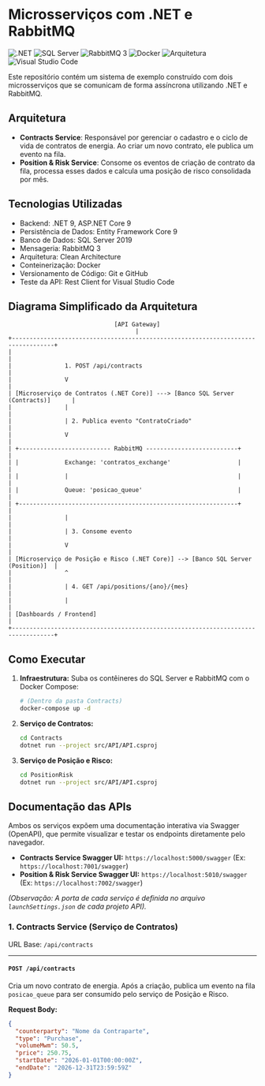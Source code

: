 # Microsserviços com .NET e RabbitMQ

![.NET](https://img.shields.io/badge/.NET-9-blueviolet)
![SQL Server](https://img.shields.io/badge/SQL-Server-2019-blue)
![RabbitMQ 3](https://img.shields.io/badge/RabbitMQ-3-orange)
![Docker](https://img.shields.io/badge/Docker-Ready-blue)
![Arquitetura](https://img.shields.io/badge/Arquitetura-Clean-green)
![Visual Studio Code](https://custom-icon-badges.demolab.com/badge/Visual%20Studio%20Code-0078d7.svg?logo=vsc&logoColor=white)

Este repositório contém um sistema de exemplo construído com dois microsserviços que se comunicam de forma assíncrona utilizando .NET e RabbitMQ.

## Arquitetura

- **Contracts Service**: Responsável por gerenciar o cadastro e o ciclo de vida de contratos de energia. Ao criar um novo contrato, ele publica um evento na fila.
- **Position & Risk Service**: Consome os eventos de criação de contrato da fila, processa esses dados e calcula uma posição de risco consolidada por mês.

## Tecnologias Utilizadas

- Backend: .NET 9, ASP.NET Core 9
- Persistência de Dados: Entity Framework Core 9
- Banco de Dados: SQL Server 2019
- Mensageria: RabbitMQ 3
- Arquitetura: Clean Architecture
- Conteinerização: Docker
- Versionamento de Código: Git e GitHub
- Teste da API: Rest Client for Visual Studio Code

## Diagrama Simplificado da Arquitetura

```
                              [API Gateway]
                                    |
+----------------------------------------------------------------------------------+
|                                                                                  |
|               1. POST /api/contracts                                             |
|               V                                                                  |
| [Microserviço de Contratos (.NET Core)] ---> [Banco SQL Server (Contracts)]      |
|               |                                                                  |
|               | 2. Publica evento "ContratoCriado"                               |
|               V                                                                  |
| +-------------------------- RabbitMQ --------------------------+                 |
| |             Exchange: 'contratos_exchange'                   |                 |
| |             |                                                |                 |
| |             Queue: 'posicao_queue'                           |                 |
| +--------------------------------------------------------------+                 |
|               |                                                                  |
|               | 3. Consome evento                                                |
|               V                                                                  |
| [Microserviço de Posição e Risco (.NET Core)] --> [Banco SQL Server (Position)]  |
|               ^                                                                  |
|               | 4. GET /api/positions/{ano}/{mes}                                |
|               |                                                                  |
| [Dashboards / Frontend]                                                          |
+----------------------------------------------------------------------------------+
```

## Como Executar

1.  **Infraestrutura:** Suba os contêineres do SQL Server e RabbitMQ com o Docker Compose:
    ```bash
    # (Dentro da pasta Contracts)
    docker-compose up -d
    ```

2.  **Serviço de Contratos:**
    ```bash
    cd Contracts
    dotnet run --project src/API/API.csproj
    ```

3.  **Serviço de Posição e Risco:**
    ```bash
    cd PositionRisk
    dotnet run --project src/API/API.csproj
    ```

## Documentação das APIs

Ambos os serviços expõem uma documentação interativa via Swagger (OpenAPI), que permite visualizar e testar os endpoints diretamente pelo navegador.

- **Contracts Service Swagger UI:** `https://localhost:5000/swagger` (Ex: `https://localhost:7001/swagger`)
- **Position & Risk Service Swagger UI:** `https://localhost:5010/swagger` (Ex: `https://localhost:7002/swagger`)

*(Observação: A porta de cada serviço é definida no arquivo `launchSettings.json` de cada projeto API).*

### 1. Contracts Service (Serviço de Contratos)

URL Base: `/api/contracts`

---

#### `POST /api/contracts`

Cria um novo contrato de energia. Após a criação, publica um evento na fila `posicao_queue` para ser consumido pelo serviço de Posição e Risco.

**Request Body:**

```json
{
  "counterparty": "Nome da Contraparte",
  "type": "Purchase",
  "volumeMwm": 50.5,
  "price": 250.75,
  "startDate": "2026-01-01T00:00:00Z",
  "endDate": "2026-12-31T23:59:59Z"
}
```
